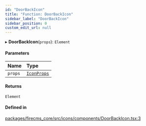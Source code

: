 ```yaml
---
id: "DoorBackIcon"
title: "Function: DoorBackIcon"
sidebar_label: "DoorBackIcon"
sidebar_position: 0
custom_edit_url: null
---
```


▸ **DoorBackIcon**(`props`): `Element`

#### Parameters

| Name | Type |
| :------ | :------ |
| `props` | [`IconProps`](../types/IconProps.md) |

#### Returns

`Element`

#### Defined in

[packages/firecms_core/src/icons/components/DoorBackIcon.tsx:3](https://github.com/FireCMSco/firecms/blob/d45f3739/packages/firecms_core/src/icons/components/DoorBackIcon.tsx#L3)
